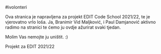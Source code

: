 #ivolonteri

Ova stranica je napravljena za projekt EDIT Code School 2021/22, te je vjerovatno vrlo loša.
Ja, Branimir Vid Maljković, i Paul Damjanović aktivno radimo na stranici te ćemo ju ovdje ažurirat svaki tjedan.

Molim Vas nemojte ju uništit.
:)

Projekt za EDIT 2021/22
